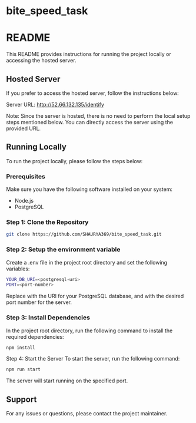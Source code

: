 # bite_speed_task
 
# README

This README provides instructions for running the project locally or accessing the hosted server.

## Hosted Server

If you prefer to access the hosted server, follow the instructions below:

Server URL: http://52.66.132.135/identify

Note: Since the server is hosted, there is no need to perform the local setup steps mentioned below. You can directly access the server using the provided URL.

## Running Locally

To run the project locally, please follow the steps below:

### Prerequisites

Make sure you have the following software installed on your system:

- Node.js
- PostgreSQL

### Step 1: Clone the Repository

```bash
git clone https://github.com/SHAURYA369/bite_speed_task.git
```
### Step 2: Setup the environment variable

Create a .env file in the project root directory and set the following variables:

```bash
YOUR_DB_URI=<postgresql-uri>
PORT=<port-number>
```
Replace <postgresql-uri> with the URI for your PostgreSQL database, and <port-number> with the desired port number for the server.

### Step 3: Install Dependencies

In the project root directory, run the following command to install the required dependencies:

```bash
npm install
```

Step 4: Start the Server
To start the server, run the following command:

```bash
npm run start
```
The server will start running on the specified port.

## Support
For any issues or questions, please contact the project maintainer.
